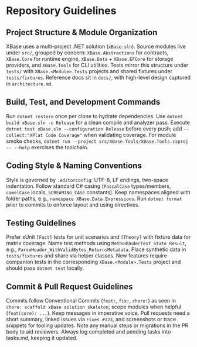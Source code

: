 # Repository Guidelines

## Project Structure & Module Organization
XBase uses a multi-project .NET solution (`xBase.sln`). Source modules live under `src/`, grouped by concern: `XBase.Abstractions` for contracts, `XBase.Core` for runtime engine, `XBase.Data` + `XBase.EFCore` for storage providers, and `XBase.Tools` for CLI utilities. Tests mirror this structure under `tests/` with `XBase.<Module>.Tests` projects and shared fixtures under `tests/fixtures`. Reference docs sit in `docs/`, with high-level design captured in `architecture.md`.

## Build, Test, and Development Commands
Run `dotnet restore` once per clone to hydrate dependencies. Use `dotnet build xBase.sln -c Release` for a clean compile and analyzer pass. Execute `dotnet test xBase.sln --configuration Release` before every push; add `--collect:"XPlat Code Coverage"` when validating coverage. For module smoke checks, `dotnet run --project src/XBase.Tools/XBase.Tools.csproj -- --help` exercises the toolchain.

## Coding Style & Naming Conventions
Style is governed by `.editorconfig`: UTF-8, LF endings, two-space indentation. Follow standard C# casing (`PascalCase` types/members, `camelCase` locals, `SCREAMING_CASE` constants). Keep namespaces aligned with folder paths, e.g., `namespace XBase.Data.Expressions`. Run `dotnet format` prior to commits to enforce layout and using directives.

## Testing Guidelines
Prefer xUnit `[Fact]` tests for unit scenarios and `[Theory]` with fixture data for matrix coverage. Name test methods using `MethodUnderTest_State_Result`, e.g., `ParseHeader_WithValidBytes_ReturnsMetadata`. Place synthetic data in `tests/fixtures` and share via helper classes. New features require companion tests in the corresponding `XBase.<Module>.Tests` project and should pass `dotnet test` locally.

## Commit & Pull Request Guidelines
Commits follow Conventional Commits (`feat:`, `fix:`, `chore:`) as seen in `chore: scaffold xBase solution skeleton`; scope modules when helpful (`feat(core): ...`). Keep messages in imperative voice. Pull requests need a short summary, linked issues via `Fixes #123`, and screenshots or trace snippets for tooling updates. Note any manual steps or migrations in the PR body to aid reviewers. Always log completed and pending tasks into tasks.md, keeping it updated.

